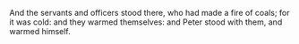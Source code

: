 And the servants and officers stood there, who had made a fire of coals; for it was cold: and they warmed themselves: and Peter stood with them, and warmed himself.
